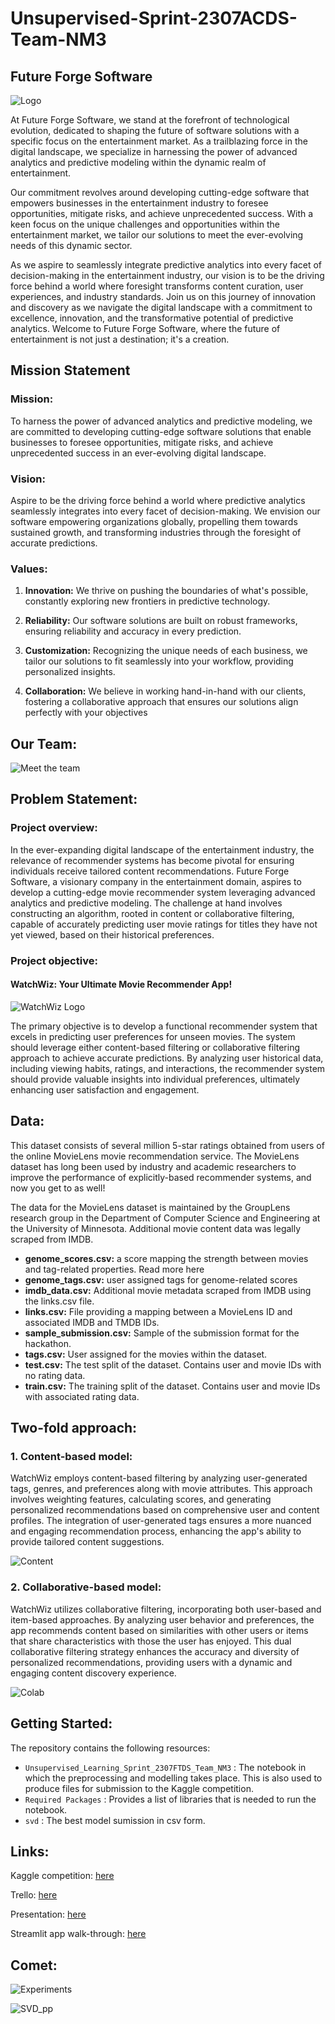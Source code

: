 # Unsupervised-Sprint-2307ACDS-Team-NM3

## Future Forge Software

![Logo](https://github.com/Christelle278/Unsupervised-Learning-Sprint-2307FTDS-Team-NM3/assets/142970095/dfa7ab2f-9068-45f6-9131-66530ff25f0d)

At Future Forge Software, we stand at the forefront of technological evolution, dedicated to shaping the future of software solutions with a specific focus on the entertainment market. As a trailblazing force in the digital landscape, we specialize in harnessing the power of advanced analytics and predictive modeling within the dynamic realm of entertainment.

Our commitment revolves around developing cutting-edge software that empowers businesses in the entertainment industry to foresee opportunities, mitigate risks, and achieve unprecedented success. With a keen focus on the unique challenges and opportunities within the entertainment market, we tailor our solutions to meet the ever-evolving needs of this dynamic sector.

As we aspire to seamlessly integrate predictive analytics into every facet of decision-making in the entertainment industry, our vision is to be the driving force behind a world where foresight transforms content curation, user experiences, and industry standards. Join us on this journey of innovation and discovery as we navigate the digital landscape with a commitment to excellence, innovation, and the transformative potential of predictive analytics. Welcome to Future Forge Software, where the future of entertainment is not just a destination; it's a creation.

## Mission Statement

### Mission:

To harness the power of advanced analytics and predictive modeling, we are committed to developing cutting-edge software solutions that enable businesses to foresee opportunities, mitigate risks, and achieve unprecedented success in an ever-evolving digital landscape.

### Vision:

Aspire to be the driving force behind a world where predictive analytics seamlessly integrates into every facet of decision-making. We envision our software empowering organizations globally, propelling them towards sustained growth, and transforming industries through the foresight of accurate predictions.

### Values:

1. **Innovation:** We thrive on pushing the boundaries of what's possible, constantly exploring new frontiers in predictive technology.

2. **Reliability:** Our software solutions are built on robust frameworks, ensuring reliability and accuracy in every prediction.

3. **Customization:** Recognizing the unique needs of each business, we tailor our solutions to fit seamlessly into your workflow, providing personalized insights.

4. **Collaboration:** We believe in working hand-in-hand with our clients, fostering a collaborative approach that ensures our solutions align perfectly with your objectives

## Our Team:

![Meet the team](https://github.com/Christelle278/Unsupervised-Learning-Sprint-2307FTDS-Team-NM3/assets/142970095/bdb2aedb-52e9-4499-88c4-ca58e25a249f)

## Problem Statement:

### Project overview:

In the ever-expanding digital landscape of the entertainment industry, the relevance of recommender systems has become pivotal for ensuring individuals receive tailored content recommendations. Future Forge Software, a visionary company in the entertainment domain, aspires to develop a cutting-edge movie recommender system leveraging advanced analytics and predictive modeling. The challenge at hand involves constructing an algorithm, rooted in content or collaborative filtering, capable of accurately predicting user movie ratings for titles they have not yet viewed, based on their historical preferences.

### Project objective:

#### WatchWiz: Your Ultimate Movie Recommender App!
![WatchWiz Logo](https://github.com/Christelle278/Unsupervised-Learning-Sprint-2307FTDS-Team-NM3/assets/142970095/35937ff0-4832-4179-bf85-0d508d367a7b)


The primary objective is to develop a functional recommender system that excels in predicting user preferences for unseen movies. The system should leverage either content-based filtering or collaborative filtering approach to achieve accurate predictions. By analyzing user historical data, including viewing habits, ratings, and interactions, the recommender system should provide valuable insights into individual preferences, ultimately enhancing user satisfaction and engagement.

## Data:

This dataset consists of several million 5-star ratings obtained from users of the online MovieLens movie recommendation service. The MovieLens dataset has long been used by industry and academic researchers to improve the performance of explicitly-based recommender systems, and now you get to as well!

The data for the MovieLens dataset is maintained by the GroupLens research group in the Department of Computer Science and Engineering at the University of Minnesota. Additional movie content data was legally scraped from IMDB.

- **genome_scores.csv:** a score mapping the strength between movies and tag-related properties. Read more here
- **genome_tags.csv:** user assigned tags for genome-related scores
- **imdb_data.csv:** Additional movie metadata scraped from IMDB using the links.csv file.
- **links.csv:** File providing a mapping between a MovieLens ID and associated IMDB and TMDB IDs.
- **sample_submission.csv:** Sample of the submission format for the hackathon.
- **tags.csv:** User assigned for the movies within the dataset.
- **test.csv:** The test split of the dataset. Contains user and movie IDs with no rating data.
- **train.csv:** The training split of the dataset. Contains user and movie IDs with associated rating data.

## Two-fold approach:

### 1. Content-based model:

WatchWiz employs content-based filtering by analyzing user-generated tags, genres, and preferences along with movie attributes. This approach involves weighting features, calculating scores, and generating personalized recommendations based on comprehensive user and content profiles. The integration of user-generated tags ensures a more nuanced and engaging recommendation process, enhancing the app's ability to provide tailored content suggestions.

![Content](https://github.com/Christelle278/Unsupervised-Learning-Sprint-2307FTDS-Team-NM3/assets/142970095/c404befa-44e0-45c4-9fde-06614924bb60)

### 2. Collaborative-based model:

WatchWiz utilizes collaborative filtering, incorporating both user-based and item-based approaches. By analyzing user behavior and preferences, the app recommends content based on similarities with other users or items that share characteristics with those the user has enjoyed. This dual collaborative filtering strategy enhances the accuracy and diversity of personalized recommendations, providing users with a dynamic and engaging content discovery experience.

![Colab](https://github.com/Christelle278/Unsupervised-Learning-Sprint-2307FTDS-Team-NM3/assets/142970095/3be6fc56-bcc3-4db9-9c87-25d07926496b)

## Getting Started:

The repository contains the following resources:

- `Unsupervised_Learning_Sprint_2307FTDS_Team_NM3` : The notebook in which the preprocessing and modelling takes place. This is also used to produce files for submission to the Kaggle competition.
- `Required Packages` : Provides a list of libraries that is needed to run the notebook.
- `svd` : The best model sumission in csv form.

## Links:

Kaggle competition: [here](https://www.kaggle.com/competitions/ea-movie-recommendation-predict-2023-2024/overview)

Trello: [here](https://trello.com/b/CgG83gS3/unsupervised-learning-sprint-2307ftds-team-nm3)

Presentation: [here](https://www.canva.com/design/DAF7j-DC0o8/8N0TxE7zjaBFUi3dq2SWRQ/edit?utm_content=DAF7j-DC0o8&utm_campaign=designshare&utm_medium=link2&utm_source=sharebutton)

Streamlit app walk-through: [here](https://www.loom.com/share/24e384d8ebba49dfaaf644fcc6d7aa8b)

## Comet:

![Experiments](https://github.com/Christelle278/Unsupervised-Learning-Sprint-2307FTDS-Team-NM3/assets/142970095/0dcf4c15-9e07-4b7d-b23d-342be262c1aa)

![SVD_pp](https://github.com/Christelle278/Unsupervised-Learning-Sprint-2307FTDS-Team-NM3/assets/142970095/843cb646-b5d3-443a-8d99-34f93d0d332c)
